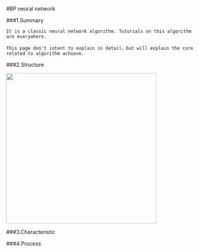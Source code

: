 #BP neural network

###1.Summary
    
    It is a classic neural network algorithm. Tutorials on this algorithm are everywhere.
    
    This page don't intent to explain in detail，but will explain the core related to algorithm achieve.
    
###2.Structure

<img src="http://ufldl.stanford.edu/wiki/images/3/3d/SingleNeuron.png" height="400" width="400"/>
    

###3.Characteristic

###4.Process
    
